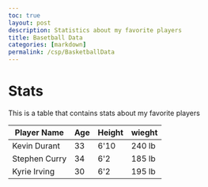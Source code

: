```yaml
---
toc: true
layout: post
description: Statistics about my favorite players
title: Basetball Data
categories: [markdown]
permalink: /csp/BasketballData
---
```


# Stats
This is a table that contains stats about my favorite players

| Player Name | Age | Height | wieght |
| -- | --| -- | -- |
| Kevin Durant | 33 | 6'10 | 240 lb |
| Stephen Curry | 34 | 6'2 | 185 lb |
| Kyrie Irving | 30 | 6'2 | 195 lb |